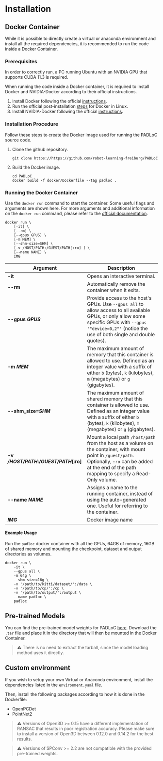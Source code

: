 # Installation

## Docker Container
While it is possible to directly create a virtual or anaconda environment and install all the required dependencies,
it is recommended to run the code inside a Docker Container.


### Prerequisites

In order to correctly run, a PC running Ubuntu with an NVIDIA GPU that supports CUDA 11.3 is required.

When running the code inside a Docker container, it is required to install Docker and
NVIDIA-Docker according to their official instructions.

1. Install Docker following the official [instructions](https://docs.docker.com/get-docker/).
2. Run the official post-installation [steps](https://docs.docker.com/engine/install/linux-postinstall/) for Docker in Linux.
3. Install NVIDIA-Docker following the official [instructions](https://docs.nvidia.com/datacenter/cloud-native/container-toolkit/install-guide.html#docker).

### Installation Procedure
Follow these steps to create the Docker image used for running the PADLoC source code.

1. Clone the github repository.
    ```shell
    git clone https://https://github.com/robot-learning-freiburg/PADLoC
   ```

2. Build the Docker image.
    ```shell
    cd PADLoC
    docker build -f docker/Dockerfile --tag padloc .
    ```

### Running the Docker Container
Use the `docker run` command to start the container. Some useful flags and arguments are shown here. For more arguments and additional information on the `docker run` command, please refer to the
[official documentation](https://docs.docker.com/engine/reference/run/).

```shell
docker run \
    [-it] \
    [--rm] \
    [--gpus GPUS] \
    [-m MEM] \
    [--shm-size=SHM] \
    [-v /HOST/PATH:/GUEST/PATH[:ro] ] \
    [--name NAME] \
    IMG
```

| Argument                                               | Description                                                                                                                                                                                                         |
|--------------------------------------------------------|---------------------------------------------------------------------------------------------------------------------------------------------------------------------------------------------------------------------|
| __-it__                                                | Opens an interactive terminal.                                                                                                                                                                                      |
| __--rm__                                               | Automatically remove the container when it exits.                                                                                                                                                                   |
| __--gpus__ ___GPUS___                                  | Provide access to the host's GPUs. Use ```--gpus all``` to allow access to all available GPUs, or only allow some specific GPUs with ```--gpus '"device=0,2"'``` (notice the use of both single and double quotes). |
| __-m__ ___MEM___                                       | The maximum amount of memory that this container is allowed to use. Defined as an integer value with a suffix of either ```b``` (bytes), ```k``` (kilobytes), ```m``` (megabytes) or ```g``` (gigabytes).           |
| __--shm_size=__***SHM***                               | The maximum amount of shared memory that this container is allowed to use. Defined as an integer value with a suffix of either ```b``` (bytes), ```k``` (kilobytes), ```m``` (megabytes) or ```g``` (gigabytes).    |
| __-v__ ___/HOST/PATH___**:**___/GUEST/PATH___**[:ro]** | Mount a local path `/host/path` from the host as a volume on the container, with mount point in `/guest/path`. Optionally, `:ro` can be added at the end of the path mapping to specify a Read-Only volume.         |
| __--name__ ___NAME___                                  | Assigns a name to the running container, instead of using the auto-generated one. Useful for referring to the container.                                                                                            |
| ___IMG___                                              | Docker image name                                                                                                                                                                                                   |

#### Example Usage

Run the `padloc` docker container with all the GPUs, 64GB of memory, 16GB of shared memory and mounting the checkpoint,
dataset and output directories as volumes.

```shell
docker run \
    -it \
    --gpus all \
    -m 64g \
    --shm-size=16g \
    -v '/path/to/kitti/dataset/':/data \
    -v '/path/to/cp/':/cp \
    -v '/path/to/output/':/output \
    --name padloc \
    padloc
```

## Pre-trained Models
You can find the pre-trained model weights for PADLoC [here](https://drive.google.com/file/d/1SVuSpq74XfgMMgYOsqBFHh9gFbpY79J0/view?usp=sharing).
Download the `.tar` file and place it in the directory that will then be mounted in the Docker Container.

> &#x26a0;&#xfe0f; There is no need to extract the tarball, since the model loading method uses it directly.


## Custom environment

If you wish to setup your own Virtual or Anaconda environment, install the dependencies listed in the `environment.yaml` file.

Then, install the following packages according to how it is done in the Dockerfile:
* OpenPCDet
* PointNet2

>  &#x26a0;&#xfe0f; Versions of Open3D >= 0.15 have a different implementation of RANSAC that results in poor registration accuracy.
> Please make sure to install a version of Open3D between 0.12.0 and 0.14.2 for the best results.

> &#x26a0;&#xfe0f; Versions of SPConv >= 2.2 are not compatible with the provided pre-trained weights. 